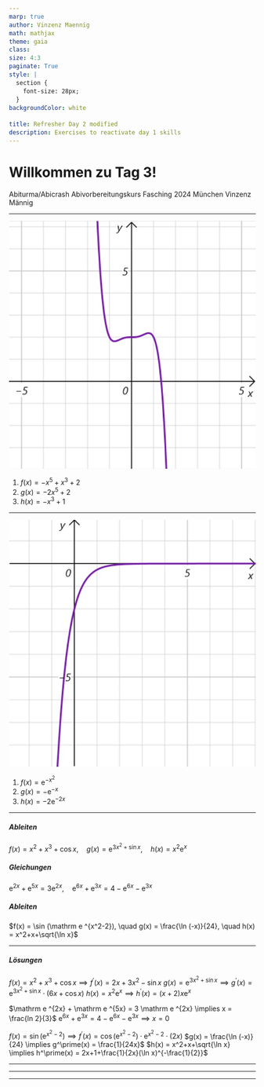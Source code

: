 ```yaml
---
marp: true
author: Vinzenz Maennig
math: mathjax
theme: gaia
class: 
size: 4:3
paginate: True
style: |
  section {
    font-size: 28px;
  }
backgroundColor: white

title: Refresher Day 2 modified
description: Exercises to reactivate day 1 skills
---
```

# Willkommen zu Tag 3!
Abiturma/Abicrash Abivorbereitungskurs
Fasching 2024 München
Vinzenz Männig

---
<!--header: Wiederholung Tag 2-->
<!--footer: Abiturma/Abicrash Abivorbereitungskurs | Fasching 2024 München | Vinzenz Männig-->
![h:400](../analysis/images/repeat_day2_graph1.jpg)
1. $f(x) = -x^5 + x^3 +2$
2. $g(x) = -2x^5 + 2$
3. $h(x) = -x^3 + 1$

---
![h:400](../analysis/images/repeat_day2_graph2.jpg)
1. $f(x) = \mathrm e ^{-x^2}$
2. $g(x) = - \mathrm e ^{-x}$
3. $h(x) = -2 \mathrm e ^{-2x}$

---
##### Ableiten
$f(x) = x^2+x^3+\cos x, \quad g(x) = \mathrm e ^{3x^2+\sin x}, \quad h(x) = x^2 \mathrm e ^x$

##### Gleichungen
$\mathrm e ^{2x} + \mathrm e ^{5x} = 3 \mathrm e ^{2x}, \quad \mathrm e ^{6x} + \mathrm e ^{3x} = 4- \mathrm e ^{6x} - \mathrm e ^{3x}$

##### Ableiten
$f(x) = \sin (\mathrm e ^{x^2-2}), \quad g(x) = \frac{\ln (-x)}{24}, \quad h(x) = x^2+x+\sqrt{\ln x}$

---
##### Lösungen
$f(x) = x^2+x^3+\cos x \implies f^\prime (x) = 2x + 3x^2 - \sin x$
$g(x) = \mathrm e ^{3x^2+\sin x} \implies g^\prime (x) = \mathrm e ^{3x^2+\sin x} \cdot (6x + \cos x)$
$h(x) = x^2 \mathrm e ^x \implies h^\prime (x) = (x+2)x \mathrm e ^x$

$\mathrm e ^{2x} + \mathrm e ^{5x} = 3 \mathrm e ^{2x} \implies x = \frac{ln 2}{3}$
$\mathrm e ^{6x} + \mathrm e ^{3x} = 4- \mathrm e ^{6x} - \mathrm e ^{3x} \implies x = 0$

$f(x) = \sin (\mathrm e ^{x^2-2}) \implies f^\prime(x) = \cos(\mathrm e ^{x^2-2}) \cdot \mathrm e ^{x^2-2} \cdot (2x)$
$g(x) = \frac{\ln (-x)}{24} \implies g^\prime(x) = \frac{1}{24x}$
$h(x) = x^2+x+\sqrt{\ln x} \implies h^\prime(x) = 2x+1+\frac{1}{2x}(\ln x)^{-\frac{1}{2}}$

---

---

---